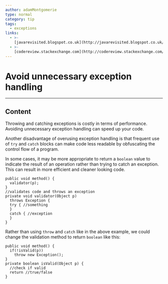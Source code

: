 ```yaml
---
author: adamMontgomerie
type: normal
category: tip
tags:
  - exceptions
links:
  - >-
    [javarevisited.blogspot.co.uk](http://javarevisited.blogspot.co.uk/2013/03/0-exception-handling-best-practices-in-Java-Programming.html){website}
  - >-
    [codereview.stackexchange.com](http://codereview.stackexchange.com/questions/11724/is-it-better-practice-to-have-void-method-throw-an-exception-or-to-have-the-meth){website}
---
```


# Avoid unnecessary exception handling


---

## Content

Throwing and catching exceptions is costly in terms of performance. Avoiding unnecessary exception handling can speed up your code. 

Another disadvantage of overusing exception handling is that frequent use of `try` and `catch` blocks can make code less readable by obfuscating the control flow of a program.

In some cases, it may be more appropriate to return a `boolean` value to indicate the result of an operation rather than trying to catch an exception. This can result in more efficient and cleaner looking code.

```plain-text
public void method() {
  validator(p);
}
//validates code and throws an exception
private void validator(Object p)
  throws Exception {
  try { //something
  }
  catch { //exception
  }
}
```

Rather than using `throw` and `catch` like in the above example, we could change the validation method to return `boolean` like this:

```plain-text
public void method() {
  if(!isValid(p)) 
    throw new Exception();
}
private boolean isValid(Object p) {
  //check if valid
  return //true/false
}
```
